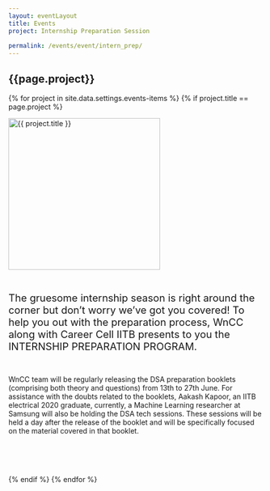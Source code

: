 ```yaml
---
layout: eventLayout
title: Events
project: Internship Preparation Session
    
permalink: /events/event/intern_prep/
---
```


<h2 class="display1 m-3 p-3 text-center">{{page.project}}</h2>

{% for project in site.data.settings.events-items %}
{% if project.title == page.project %}
<div>
    <img src="{{ site.baseurl }}/{{ project.image }}"  width = "300" height="300" alt="{{ project.title }}" class="border rounded img-soc">
</div>

<div>
    <p class="display3" style = "font-size:20px;" >
        <br>
        The gruesome internship season is right around the corner but don’t worry we’ve got you covered! To help you out with the preparation process, WnCC along with Career Cell IITB presents to you the INTERNSHIP PREPARATION PROGRAM.
        <br><br>
        
WnCC team will be regularly releasing the DSA preparation booklets (comprising both theory and questions) from 13th to 27th June. For assistance with the doubts related to the booklets, Aakash Kapoor, an IITB electrical 2020 graduate, currently, a Machine Learning researcher at Samsung will also be holding the DSA tech sessions. These sessions will be held a day after the release of the booklet and will be specifically focused on the material covered in that booklet.
<br><br>
 
<br><br>
    </p>
</div>
{% endif %}
{% endfor %}
